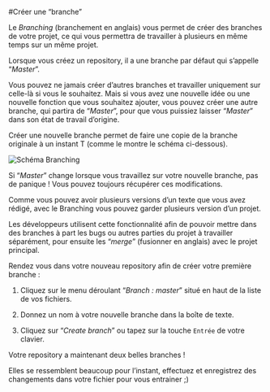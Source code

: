 #Créer une “branche”

Le *Branching* (branchement en anglais) vous permet de créer des branches de votre projet, ce qui vous permettra de travailler à plusieurs en même temps sur un même projet.

Lorsque vous créez un repository, il a une branche par défaut qui s’appelle “_Master_”. 

Vous pouvez ne jamais créer d’autres branches et travailler uniquement sur celle-là si vous le souhaitez. Mais si vous avez une nouvelle idée ou une nouvelle fonction que vous souhaitez ajouter, vous pouvez créer une autre branche, qui partira de “_Master_”, pour que vous puissiez laisser “_Master_” dans son état de travail d’origine.

Créer une nouvelle branche permet de faire une copie de la branche originale à un instant T (comme le montre le schéma ci-dessous). 

![Schéma Branching](https://guides.github.com/activities/hello-world/branching.png)

Si “_Master_” change lorsque vous travaillez sur votre nouvelle branche, pas de panique ! Vous pouvez toujours récupérer ces modifications.

Comme vous pouvez avoir plusieurs versions d’un texte que vous avez rédigé, avec le Branching vous pouvez garder plusieurs version d’un projet.

Les développeurs utilisent cette fonctionnalité afin de pouvoir mettre dans des branches à part les bugs ou autres parties du projet à travailler séparément, pour ensuite les “_merge_” (fusionner en anglais) avec le projet principal.

Rendez vous dans votre nouveau repository afin de créer votre première branche :

1. Cliquez sur le menu déroulant “_Branch : master_” situé en haut de la liste de vos fichiers.

2. Donnez un nom à votre nouvelle branche dans la boîte de texte.

3. Cliquez sur “_Create branch_” ou tapez sur la touche `Entrée` de votre clavier.

Votre repository a maintenant deux belles branches ! 

Elles se ressemblent beaucoup pour l’instant, effectuez et enregistrez des changements dans votre fichier pour vous entrainer  ;)
